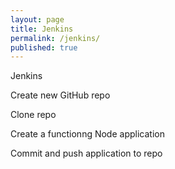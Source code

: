 ```yaml
---
layout: page
title: Jenkins
permalink: /jenkins/
published: true
---
```


Jenkins

Create new GitHub repo

Clone repo

Create a functionng Node application

Commit and push application to repo


